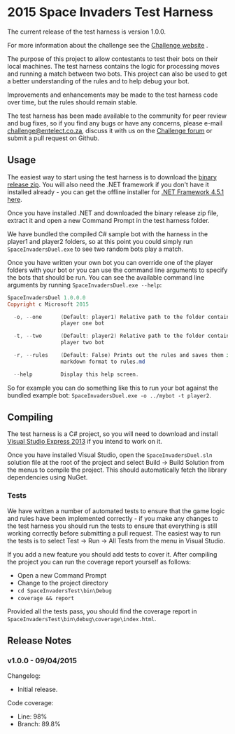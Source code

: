 # 2015 Space Invaders Test Harness
The current release of the test harness is version 1.0.0.

For more information about the challenge see the [Challenge website](http://challenge.entelect.co.za/) .

The purpose of this project to allow contestants to test their bots on their local machines. The test harness contains the logic for processing moves and running a match between two bots. This project can also be used to get a better understanding of the rules and to help debug your bot.

Improvements and enhancements may be made to the test harness code over time, but the rules should remain stable.

The test harness has been made available to the community for peer review and bug fixes, so if you find any bugs or have any concerns, please e-mail challenge@entelect.co.za, discuss it with us on the [Challenge forum](http://forum.entelect.co.za/) or submit a pull request on Github.

## Usage
The easiest way to start using the test harness is to download the [binary release zip](https://github.com/EntelectChallenge/2015-SpaceInvaders-TestHarness/releases/download/1.0.0/2015-TestHarness-1.0.0-Windows.zip). You will also need the .NET framework if you don't have it installed already - you can get the offline installer for [.NET Framework 4.5.1 here](http://www.microsoft.com/en-za/download/details.aspx?id=40779).

Once you have installed .NET and downloaded the binary release zip file, extract it and open a new Command Prompt in the test harness folder.

We have bundled the compiled C# sample bot with the harness in the player1 and player2 folders, so at this point you could simply run `SpaceInvadersDuel.exe` to see two random bots play a match.

Once you have written your own bot you can override one of the player folders with your bot or you can use the command line arguments to specify the bots that should be run. You can see the available command line arguments by running `SpaceInvadersDuel.exe --help`:
```powershell
SpaceInvadersDuel 1.0.0.0
Copyright c Microsoft 2015

  -o, --one      (Default: player1) Relative path to the folder containing the
                 player one bot

  -t, --two      (Default: player2) Relative path to the folder containing the
                 player two bot

  -r, --rules    (Default: False) Prints out the rules and saves them in
                 markdown format to rules.md

  --help         Display this help screen.
```

So for example you can do something like this to run your bot against the bundled example bot: `SpaceInvadersDuel.exe -o ../mybot -t player2`.

## Compiling
The test harness is a C&#35; project, so you will need to download and install [Visual Studio Express 2013](http://www.microsoft.com/en-us/download/details.aspx?id=44914) if you intend to work on it.

Once you have installed Visual Studio, open the `SpaceInvadersDuel.sln` solution file at the root of the project and select Build -> Build Solution from the menus to compile the project. This should automatically fetch the library dependencies using NuGet.

### Tests
We have written a number of automated tests to ensure that the game logic and rules have been implemented correctly - if you make any changes to the test harness you should run the tests to ensure that everything is still working correctly before submitting a pull request. The easiest way to run the tests is to select Test -> Run -> All Tests from the menu in Visual Studio.

If you add a new feature you should add tests to cover it. After compiling the project you can run the coverage report yourself as follows:
* Open a new Command Prompt
* Change to the project directory
* `cd SpaceInvadersTest\bin\Debug`
* `coverage && report`

Provided all the tests pass, you should find the coverage report in `SpaceInvadersTest\bin\debug\coverage\index.html`.

## Release Notes
### v1.0.0 - 09/04/2015
Changelog:
* Initial release.

Code coverage:
* Line: 98%
* Branch: 89.8%
